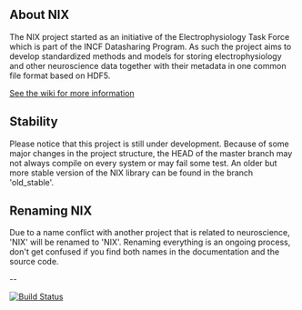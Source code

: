 About NIX
-------------

The NIX project started as an initiative of the Electrophysiology Task Force which is part of the INCF Datasharing Program. 
As such the project aims to develop standardized methods and models for storing electrophysiology and other neuroscience data together with their metadata in one common file format based on HDF5.

[See the wiki for more information](https://github.com/G-Node/nix/wiki)


Stability
---------

Please notice that this project is still under development.
Because of some major changes in the project structure, the HEAD of the master branch may not always compile on every system or may fail some test.
An older but more stable version of the NIX library can be found in the branch 'old_stable'.


Renaming NIX
----------------

Due to a name conflict with another project that is related to neuroscience, 'NIX' will be renamed to 'NIX'.
Renaming everything is an ongoing process, don't get confused if you find both names in the documentation and the source code.

--

[![Build Status](https://travis-ci.org/G-Node/nix.png?branch=master)](https://travis-ci.org/G-Node/pandora)
